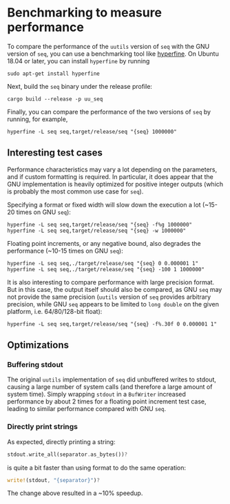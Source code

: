 # Benchmarking to measure performance

To compare the performance of the `uutils` version of `seq` with the
GNU version of `seq`, you can use a benchmarking tool like
[hyperfine][0]. On Ubuntu 18.04 or later, you can install `hyperfine` by
running

```shell
sudo apt-get install hyperfine
```

Next, build the `seq` binary under the release profile:

```shell
cargo build --release -p uu_seq
```

Finally, you can compare the performance of the two versions of `seq`
by running, for example,

```shell
hyperfine -L seq seq,target/release/seq "{seq} 1000000"
```

## Interesting test cases

Performance characteristics may vary a lot depending on the parameters,
and if custom formatting is required. In particular, it does appear
that the GNU implementation is heavily optimized for positive integer
outputs (which is probably the most common use case for `seq`).

Specifying a format or fixed width will slow down the
execution a lot (~15-20 times on GNU `seq`):
```shell
hyperfine -L seq seq,target/release/seq "{seq} -f%g 1000000"
hyperfine -L seq seq,target/release/seq "{seq} -w 1000000"
```

Floating point increments, or any negative bound, also degrades the
performance (~10-15 times on GNU `seq`):
```shell
hyperfine -L seq seq,./target/release/seq "{seq} 0 0.000001 1"
hyperfine -L seq seq,./target/release/seq "{seq} -100 1 1000000"
```

It is also interesting to compare performance with large precision
format. But in this case, the output itself should also be compared,
as GNU `seq` may not provide the same precision (`uutils` version of
`seq` provides arbitrary precision, while GNU `seq` appears to be
limited to `long double` on the given platform, i.e. 64/80/128-bit
float):
```shell
hyperfine -L seq seq,target/release/seq "{seq} -f%.30f 0 0.000001 1"
```

## Optimizations

### Buffering stdout

The original `uutils` implementation of `seq` did unbuffered writes
to stdout, causing a large number of system calls (and therefore a large amount
of system time). Simply wrapping `stdout` in a `BufWriter` increased performance
by about 2 times for a floating point increment test case, leading to similar
performance compared with GNU `seq`.

### Directly print strings

As expected, directly printing a string:
```rust
stdout.write_all(separator.as_bytes())?
```
is quite a bit faster than using format to do the same operation:
```rust
write!(stdout, "{separator}")?
```

The change above resulted in a ~10% speedup.


[0]: https://github.com/sharkdp/hyperfine
